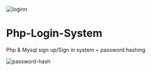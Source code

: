 ![loginn](https://github.com/Emm-Anuel100/Php-Login-System/assets/125787874/f6b01a9f-563b-4c95-8157-5aad1ff22c35)
# Php-Login-System
Php &amp; Mysql sign up/Sign in system + password hashing

![password-hash](https://github.com/Emm-Anuel100/Php-Login-System/assets/125787874/75b5a6ae-5271-445f-8aea-aebabadf37ca)
